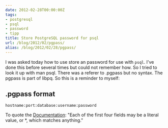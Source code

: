 ```yaml
---
date: 2012-02-28T00:00:00Z
tags:
- postgresql
- psql
- password
- tipp
title: Store PostgreSQL password for psql
url: /blog/2012/02/pgpass/
alias: /blog/2012/02/28/pgpass/
---
```


I was asked today how to use store an password for use with `psql`.
I've done this before several times but could not remember how. So
I tried to look it up with man psql. There was a referer to .pgpass
but no syntax. The pgpass is part of libpq. So this is a reminder
to myself:


## .pgpass format

    hostname:port:database:username:password

To quote the [Documentation][pgpass]: "Each of the first four fields may be a literal value, or \*, which
matches anything."

[pgpass]: http://www.postgresql.org/docs/8.2/static/libpq-pgpass.html
